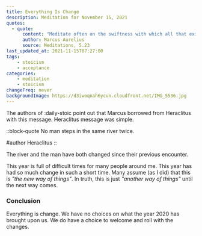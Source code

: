 ```yaml
---
title: Everything Is Change
description: Meditation for November 15, 2021
quotes: 
  - quote:
      content: "Meditate often on the swiftness with which all that exists and is coming into being is swept by us and carried away. For substance is like a river’s unending flow, its activities continually changing and causes infinitely shifting so that almost nothing at all stands still."
      author: Marcus Aurelius
      source: Meditations, 5.23
last_updated_at: 2021-11-15T07:27:00
tags:
    - stoicism
    - acceptance
categories:
    - meditation
    - stoicism
changeFreq: never
backgroundImage: https://d3iwoqnah6ycun.cloudfront.net/IMG_5536.jpg
---
```


The authors of :daily-stoic point out that Marcus borrowed from Heraclitus with this message. Heraclitus message 
was simple.

::block-quote
No man steps in the same river twice.

#author
Heraclitus
::

The river and the man have both changed since their previous encounter.

This year is full of difficult times for many people around me. This year has had so much change in such a short time. 
Many assume (as I did) that this is *"the new way of things"*. In truth, this is just *"another way of things"* until 
the next way comes.

### Conclusion 

Everything is change. We have no choices on what the year 2020 has brought upon us. We do have a choice to welcome and 
roll with the changes. 
